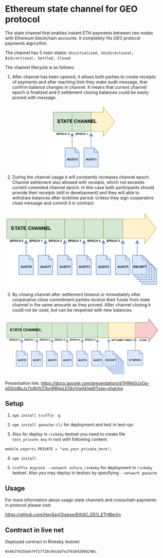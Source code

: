 # Ethereum state channel for GEO protocol

The state channel that enables instant ETH payments between two nodes with Ethereum blockchain accounts. It completely fits GEO protocol payments algorythm. 

The channel has 5 main states: `Uninitialized, Unidirectional, Bidirectional, Settled, Closed`

The channel lifecycle is as follows:

1. After channel has been opened, it allows both parties to create receipts of payments and after reaching limit they make audit message, that confirm balance changes in channel. It means that current channel epoch is finalized and it settlement closing balances could be easily proved with message.

<p align="center">
  <img width="45%" height="35%" src="https://github.com/Koroqe/geo-state-channel-eth/blob/master/images/Screenshot_11.png">
</p>

2. During the channel usage it will constantly increases channel epoch. Channel settlement also allowed with receipts, which not exceeds current commited channel epoch. In this case both participants should provide their receipts (still in development) and they will able to withdraw balances after locktime period. Unless they sign cooperative close message and commit it in contract.

![State_channel_lifecycle2](https://github.com/Koroqe/geo-state-channel-eth/blob/master/images/Screenshot_9.png)

3. By closing channel after settlement timeout or immediately after cooperative close commitment parties receive their funds from state channel in the same amounts as they proved. After channel closing it could not be used, but can be reopened with new balances.

![State_channel_lifecycle3](https://github.com/Koroqe/geo-state-channel-eth/blob/master/images/Screenshot_10.png)

Presentation link: https://docs.google.com/presentation/d/1HNhj0JxOa-g0GmBpJx7jy8rIV23onR6hpLEGkyVwil4/edit?usp=sharing

## Setup

1. `npm install truffle -g`

2. `npm install ganache-cli` for deployment and test in test-rpc

3. Also for deploy in `rinkeby` testnet you need to create file `test_private_key` in root with following content:

`module.exports.PRIVATE = "use_your_private_here";`

4. `npm install`

5. `truffle migrate --network infura_rinkeby` for deployment in `rinkeby` testnet. Also you may deploy in testrpc by specifying `--network ganache`

## Usage

For more information about usage state channels and crosschain payments in protocol please visit:

https://github.com/HaySayCheese/EthSC_GEO_ETHBerlin

## Contract in live net

Deployed contract in Rinkeby testnet:

`0x4b37635bde74f27f28c9dc6d7e2f6584289d248c`
